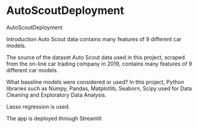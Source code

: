 # AutoScoutDeployment
 AutoScoutDeployment

Introduction
Auto Scout data contains many features of 9 different car models. 

The source of the dataset
Auto Scout data used in this project, scraped from the on-line car trading company in 2019, contains many features of 9 different car models. 

What baseline models were considered or used?
In this project, Python libraries such as Numpy, Pandas, Matplotlib, Seaborn, Scipy used for Data Cleaning and Exploratory Data Analysis.

Lasso regression is used.

The app is deployed through Streamlit
